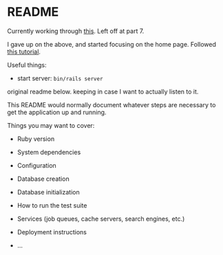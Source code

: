 # README

Currently working through [this](https://guides.rubyonrails.org/getting_started.html). Left off at part 7.

I gave up on the above, and started focusing on the home page. Followed [this tutorial](https://bootrails.com/blog/rails-bootstrap-tutorial).

Useful things:

- start server: `bin/rails server`

original readme below. keeping in case I want to actually listen to it.

This README would normally document whatever steps are necessary to get the
application up and running.

Things you may want to cover:

- Ruby version

- System dependencies

- Configuration

- Database creation

- Database initialization

- How to run the test suite

- Services (job queues, cache servers, search engines, etc.)

- Deployment instructions

- ...
